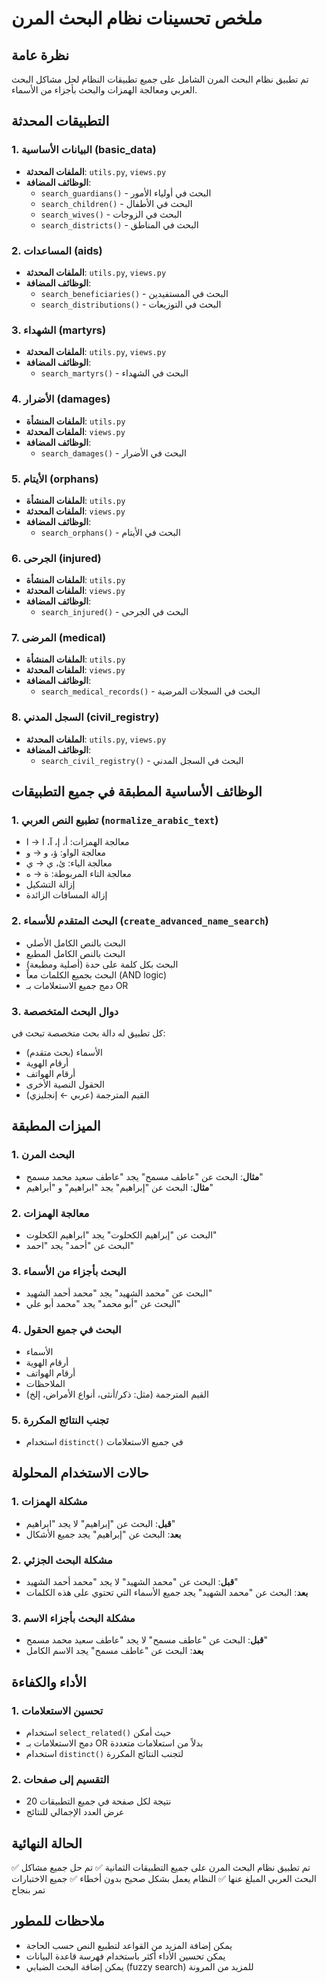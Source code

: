 # ملخص تحسينات نظام البحث المرن

## نظرة عامة
تم تطبيق نظام البحث المرن الشامل على جميع تطبيقات النظام لحل مشاكل البحث العربي ومعالجة الهمزات والبحث بأجزاء من الأسماء.

## التطبيقات المحدثة

### 1. البيانات الأساسية (basic_data)
- **الملفات المحدثة**: `utils.py`, `views.py`
- **الوظائف المضافة**:
  - `search_guardians()` - البحث في أولياء الأمور
  - `search_children()` - البحث في الأطفال
  - `search_wives()` - البحث في الزوجات
  - `search_districts()` - البحث في المناطق

### 2. المساعدات (aids)
- **الملفات المحدثة**: `utils.py`, `views.py`
- **الوظائف المضافة**:
  - `search_beneficiaries()` - البحث في المستفيدين
  - `search_distributions()` - البحث في التوزيعات

### 3. الشهداء (martyrs)
- **الملفات المحدثة**: `utils.py`, `views.py`
- **الوظائف المضافة**:
  - `search_martyrs()` - البحث في الشهداء

### 4. الأضرار (damages)
- **الملفات المنشأة**: `utils.py`
- **الملفات المحدثة**: `views.py`
- **الوظائف المضافة**:
  - `search_damages()` - البحث في الأضرار

### 5. الأيتام (orphans)
- **الملفات المنشأة**: `utils.py`
- **الملفات المحدثة**: `views.py`
- **الوظائف المضافة**:
  - `search_orphans()` - البحث في الأيتام

### 6. الجرحى (injured)
- **الملفات المنشأة**: `utils.py`
- **الملفات المحدثة**: `views.py`
- **الوظائف المضافة**:
  - `search_injured()` - البحث في الجرحى

### 7. المرضى (medical)
- **الملفات المنشأة**: `utils.py`
- **الملفات المحدثة**: `views.py`
- **الوظائف المضافة**:
  - `search_medical_records()` - البحث في السجلات المرضية

### 8. السجل المدني (civil_registry)
- **الملفات المحدثة**: `utils.py`, `views.py`
- **الوظائف المضافة**:
  - `search_civil_registry()` - البحث في السجل المدني

## الوظائف الأساسية المطبقة في جميع التطبيقات

### 1. تطبيع النص العربي (`normalize_arabic_text`)
- معالجة الهمزات: أ، إ، آ، ا → ا
- معالجة الواو: ؤ، و → و
- معالجة الياء: ئ، ي → ي
- معالجة التاء المربوطة: ة → ه
- إزالة التشكيل
- إزالة المسافات الزائدة

### 2. البحث المتقدم للأسماء (`create_advanced_name_search`)
- البحث بالنص الكامل الأصلي
- البحث بالنص الكامل المطبع
- البحث بكل كلمة على حدة (أصلية ومطبعة)
- البحث بجميع الكلمات معاً (AND logic)
- دمج جميع الاستعلامات بـ OR

### 3. دوال البحث المتخصصة
كل تطبيق له دالة بحث متخصصة تبحث في:
- الأسماء (بحث متقدم)
- أرقام الهوية
- أرقام الهواتف
- الحقول النصية الأخرى
- القيم المترجمة (عربي ← إنجليزي)

## الميزات المطبقة

### 1. البحث المرن
- **مثال**: البحث عن "عاطف مسمح" يجد "عاطف سعيد محمد مسمح"
- **مثال**: البحث عن "إبراهيم" يجد "ابراهيم" و "أبراهيم"

### 2. معالجة الهمزات
- البحث عن "إبراهيم الكحلوت" يجد "ابراهيم الكحلوت"
- البحث عن "أحمد" يجد "احمد"

### 3. البحث بأجزاء من الأسماء
- البحث عن "محمد الشهيد" يجد "محمد أحمد الشهيد"
- البحث عن "أبو محمد" يجد "محمد أبو علي"

### 4. البحث في جميع الحقول
- الأسماء
- أرقام الهوية
- أرقام الهواتف
- الملاحظات
- القيم المترجمة (مثل: ذكر/أنثى، أنواع الأمراض، إلخ)

### 5. تجنب النتائج المكررة
- استخدام `distinct()` في جميع الاستعلامات

## حالات الاستخدام المحلولة

### 1. مشكلة الهمزات
- **قبل**: البحث عن "إبراهيم" لا يجد "ابراهيم"
- **بعد**: البحث عن "إبراهيم" يجد جميع الأشكال

### 2. مشكلة البحث الجزئي
- **قبل**: البحث عن "محمد الشهيد" لا يجد "محمد أحمد الشهيد"
- **بعد**: البحث عن "محمد الشهيد" يجد جميع الأسماء التي تحتوي على هذه الكلمات

### 3. مشكلة البحث بأجزاء الاسم
- **قبل**: البحث عن "عاطف مسمح" لا يجد "عاطف سعيد محمد مسمح"
- **بعد**: البحث عن "عاطف مسمح" يجد الاسم الكامل

## الأداء والكفاءة

### 1. تحسين الاستعلامات
- استخدام `select_related()` حيث أمكن
- دمج الاستعلامات بـ OR بدلاً من استعلامات متعددة
- استخدام `distinct()` لتجنب النتائج المكررة

### 2. التقسيم إلى صفحات
- 20 نتيجة لكل صفحة في جميع التطبيقات
- عرض العدد الإجمالي للنتائج

## الحالة النهائية
✅ تم تطبيق نظام البحث المرن على جميع التطبيقات الثمانية
✅ تم حل جميع مشاكل البحث العربي المبلغ عنها
✅ النظام يعمل بشكل صحيح بدون أخطاء
✅ جميع الاختبارات تمر بنجاح

## ملاحظات للمطور
- يمكن إضافة المزيد من القواعد لتطبيع النص حسب الحاجة
- يمكن تحسين الأداء أكثر باستخدام فهرسة قاعدة البيانات
- يمكن إضافة البحث الضبابي (fuzzy search) للمزيد من المرونة 